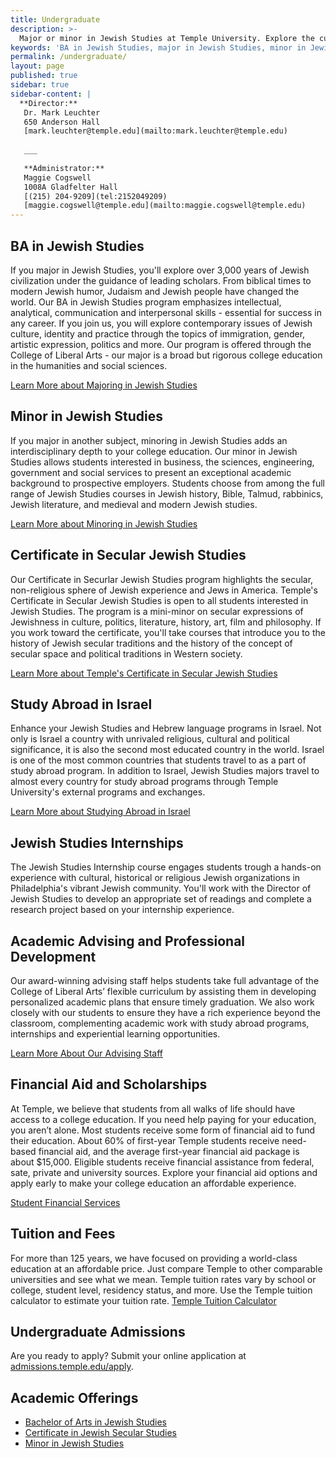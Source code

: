 ```yaml
---
title: Undergraduate
description: >-
  Major or minor in Jewish Studies at Temple University. Explore the culture and history of the Jewish people through literature, art     and religious thought.  
keywords: 'BA in Jewish Studies, major in Jewish Studies, minor in Jewish Studies, Certificate in Secular Jewish Studies'
permalink: /undergraduate/
layout: page
published: true
sidebar: true
sidebar-content: |
  **Director:**  
   Dr. Mark Leuchter  
   650 Anderson Hall    
   [mark.leuchter@temple.edu](mailto:mark.leuchter@temple.edu)  
   
   ___
   
   **Administrator:**  
   Maggie Cogswell  
   1008A Gladfelter Hall  
   [(215) 204-9209](tel:2152049209)  
   [maggie.cogswell@temple.edu](mailto:maggie.cogswell@temple.edu)
---
```

## BA in Jewish Studies
If you major in Jewish Studies, you'll explore over 3,000 years of Jewish civilization under the guidance of leading scholars. From biblical times to modern Jewish humor, Judaism and Jewish people have changed the world. Our BA in Jewish Studies program emphasizes intellectual, analytical, communication and interpersonal skills - essential for success in any career. If you join us, you will explore contemporary issues of Jewish culture, identity and practice through the topics of immigration, gender, artistic expression, politics and more. Our program is offered through the College of Liberal Arts - our major is a broad but rigorous college education in the humanities and social sciences.

[Learn More about Majoring in Jewish Studies](http://bulletin.temple.edu/undergraduate/liberal-arts/jewish-studies/ba-jewish-studies/)

## Minor in Jewish Studies
If you major in another subject, minoring in Jewish Studies adds an interdisciplinary depth to your college education. Our minor in Jewish Studies allows students interested in business, the sciences, engineering, government and social services to present an exceptional academic background to prospective employers. Students choose from among the full range of Jewish Studies courses in Jewish history, Bible, Talmud, rabbinics, Jewish literature, and medieval and modern Jewish studies. 

[Learn More about Minoring in Jewish Studies](http://bulletin.temple.edu/undergraduate/liberal-arts/jewish-studies/minor-jewish-studies/)

## Certificate in Secular Jewish Studies
Our Certificate in Securlar Jewish Studies program highlights the secular, non-religious sphere of Jewish experience and Jews in America. Temple's Certificate in Secular Jewish Studies is open to all students interested in Jewish Studies. The program is a mini-minor on secular expressions of Jewishness in culture, politics, literature, history, art, film and philosophy. If you work toward the certificate, you'll take courses that introduce you to the history of Jewish secular traditions and the history of the concept of secular space and political traditions in Western society. 

[Learn More about Temple's Certificate in Secular Jewish Studies](http://bulletin.temple.edu/undergraduate/liberal-arts/jewish-studies/certificate-jewish-studies/) 

## Study Abroad in Israel
Enhance your Jewish Studies and Hebrew language programs in Israel. Not only is Israel a country with unrivaled religious, cultural and political significance, it is also the second most educated country in the world. Israel is one of the most common countries that students travel to as a part of study abroad program. In addition to Israel, Jewish Studies majors travel to almost every country for study abroad programs through Temple University's external programs and exchanges. 

[Learn More about Studying Abroad in Israel](https://studyabroad.temple.edu/programs)

## Jewish Studies Internships
The Jewish Studies Internship course engages students trough a hands-on experience with cultural, historical or religious Jewish organizations in Philadelphia's vibrant Jewish community. You'll work with the Director of Jewish Studies to develop an appropriate set of readings and complete a research project based on your internship experience. 

## Academic Advising and Professional Development
Our award-winning advising staff helps students take full advantage of the College of Liberal Arts’ flexible curriculum by assisting them in developing personalized academic plans that ensure timely graduation. We also work closely with our students to ensure they have a rich experience beyond the classroom, complementing academic work with study abroad programs, internships and experiential learning opportunities. 

[Learn More About Our Advising Staff](https://liberalarts.temple.edu/advising)

## Financial Aid and Scholarships
At Temple, we believe that students from all walks of life should have access to a college education. If you need help paying for your education, you aren’t alone. Most students receive some form of financial aid to fund their education. About 60% of first-year Temple students receive need-based financial aid, and the average first-year financial aid package is about $15,000. Eligible students receive financial assistance from federal, sate, private and university sources. Explore your financial aid options and apply early to make your college education an affordable experience.

[Student Financial Services](https://sfs.temple.edu/financial-aid-types)

## Tuition and Fees
For more than 125 years, we have focused on providing a world-class education at an affordable price. Just compare Temple to other comparable universities and see what we mean. Temple tuition rates vary by school or college, student level, residency status, and more. Use the Temple tuition calculator to estimate your tuition rate.
[Temple Tuition Calculator](https://bursar.temple.edu/tuition-and-fees/tuition-rates)

## Undergraduate Admissions
Are you ready to apply? Submit your online application at [admissions.temple.edu/apply](http://admissions.temple.edu/apply).

## Academic Offerings
- [Bachelor of Arts in Jewish Studies](http://bulletin.temple.edu/undergraduate/liberal-arts/jewish-studies/ba-jewish-studies/)
- [Certificate in Jewish Secular Studies](http://bulletin.temple.edu/undergraduate/liberal-arts/jewish-studies/certificate-jewish-studies/)
- [Minor in Jewish Studies](http://bulletin.temple.edu/undergraduate/liberal-arts/jewish-studies/minor-jewish-studies/)

